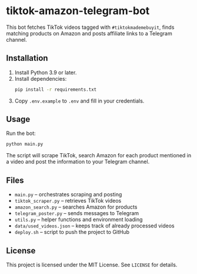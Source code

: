 # tiktok-amazon-telegram-bot

This bot fetches TikTok videos tagged with `#tiktokmademebuyit`, finds matching
products on Amazon and posts affiliate links to a Telegram channel.

## Installation

1. Install Python 3.9 or later.
2. Install dependencies:
   ```bash
   pip install -r requirements.txt
   ```
3. Copy `.env.example` to `.env` and fill in your credentials.

## Usage

Run the bot:
```bash
python main.py
```
The script will scrape TikTok, search Amazon for each product mentioned in a
video and post the information to your Telegram channel.

## Files
- `main.py` – orchestrates scraping and posting
- `tiktok_scraper.py` – retrieves TikTok videos
- `amazon_search.py` – searches Amazon for products
- `telegram_poster.py` – sends messages to Telegram
- `utils.py` – helper functions and environment loading
- `data/used_videos.json` – keeps track of already processed videos
- `deploy.sh` – script to push the project to GitHub

## License

This project is licensed under the MIT License. See `LICENSE` for details.
